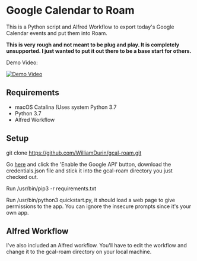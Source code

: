 # Google Calendar to Roam

This is a Python script and Alfred Workflow to export today's Google Calendar events and put them into Roam.

**This is very rough and not meant to be plug and play. It is completely unsupported. I just wanted to put it out there to be a base start for others.**

Demo Video:

[![Demo Video](https://img.youtube.com/vi/x4id7c5jtTk/0.jpg)](https://youtu.be/x4id7c5jtTk)

## Requirements

* macOS Catalina (Uses system Python 3.7
* Python 3.7
* Alfred Workflow

## Setup

git clone https://github.com/WilliamDurin/gcal-roam.git

Go [here](https://developers.google.com/calendar/quickstart/python) and click the 'Enable the Google API' button, download the credentials.json file and stick it into the gcal-roam directory you just checked out.

Run /usr/bin/pip3 -r requirements.txt

Run /usr/bin/python3 quickstart.py, it should load a web page to give permissions to the app. You can ignore the insecure prompts since it's your own app.

## Alfred Workflow

I've also included an Alfred workflow. You'll have to edit the workflow and change it to the gcal-roam directory on your local machine.
